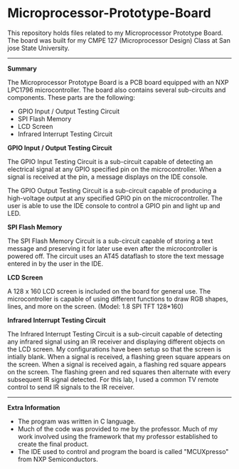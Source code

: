 # Microprocessor-Prototype-Board
This repository holds files related to my Microprocessor Prototype Board. The board was built for my CMPE 127 (Microprocessor Design) Class at San jose State University.

______________________

**Summary**

The Microprocessor Prototype Board is a PCB board equipped with an NXP LPC1796 microcontroller. The board also contains several sub-circuits and components. These parts are the following:
- GPIO Input / Output Testing Circuit
- SPI Flash Memory
- LCD Screen
- Infrared Interrupt Testing Circuit

**GPIO Input / Output Testing Circuit**

The GPIO Input Testing Circuit is a sub-circuit capable of detecting an electrical signal at any GPIO specified pin on the microcontroller. When a signal is received at the pin, a message displays on the IDE console.

The GPIO Output Testing Circuit is a sub-circuit capable of producing a high-voltage output at any specified GPIO pin on the microcontroller. The user is able to use the IDE console to control a GPIO pin and light up and LED.

**SPI Flash Memory**

The SPI Flash Memory Circuit is a sub-circuit capable of storing a text message and preserving it for later use even after the microcontroller is powered off. The circuit uses an AT45 dataflash to store the text message entered in by the user in the IDE.

**LCD Screen**

A 128 x 160 LCD screen is included on the board for general use. The microcontroller is capable of using different functions to draw RGB shapes, lines, and more on the screen.
(Model: 1.8 SPI TFT 128\*160)

**Infrared Interrupt Testing Circuit**

The Infrared Interrupt Testing Circuit is a sub-circuit capable of detecting any infrared signal using an IR receiver and displaying different objects on the LCD screen. My configurations have been setup so that the screen is intially blank. When a signal is received, a flashing green square appears on the screen. When a signal is received again, a flashing red square appears on the screen. The flashing green and red squares then alternate with every subsequent IR signal detected. For this lab, I used a common TV remote control to send IR signals to the IR receiver.

______________________

**Extra Information**

- The program was written in C language.
- Much of the code was provided to me by the professor. Much of my work involved using the framework that my professor established to create the final product.
- The IDE used to control and program the board is called "MCUXpresso" from NXP Semiconductors.
